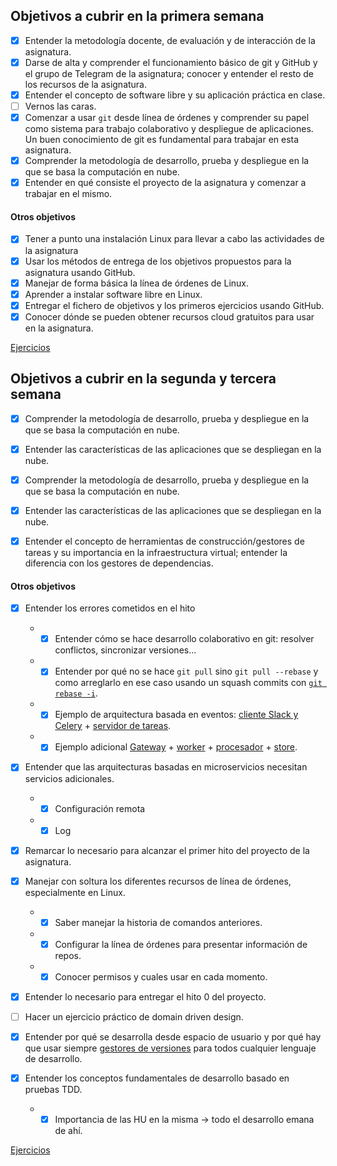 ## Objetivos a cubrir en la primera semana
- [x] Entender la metodología docente, de evaluación y de interacción de la asignatura.
- [x] Darse de alta y comprender el funcionamiento básico de git y GitHub y el grupo de Telegram de la asignatura; conocer y entender el resto de los recursos de la asignatura. 
- [x] Entender el concepto de software libre y su aplicación práctica en clase.
- [ ] Vernos las caras.
- [x] Comenzar a usar `git` desde línea de órdenes y comprender su papel como sistema para trabajo colaborativo y despliegue de aplicaciones. Un buen conocimiento de git es fundamental para trabajar en esta asignatura.
- [x] Comprender la metodología de desarrollo, prueba y despliegue en la que se basa la computación en nube.
- [x] Entender en qué consiste el proyecto de la asignatura y comenzar a trabajar en el mismo.

#### Otros objetivos
- [x] Tener a punto una instalación Linux para llevar a cabo las actividades de la asignatura
- [x] Usar los métodos de entrega de los objetivos propuestos para la asignatura usando GitHub. 
- [x] Manejar de forma básica la línea de órdenes de Linux.
- [x] Aprender a instalar software libre en Linux.
- [x] Entregar el fichero de objetivos y los primeros ejercicios usando GitHub.
- [x] Conocer dónde se pueden obtener recursos cloud gratuitos para usar
  en la asignatura. 

[Ejercicios](https://github.com/arturocs/autoevaluacion-CC/blob/master/Tema_1.md)



## Objetivos a cubrir en la segunda y tercera semana

- [x] Comprender la metodología de desarrollo, prueba y despliegue en la que se basa la computación en nube.

- [x] Entender las características de las aplicaciones que se despliegan en la nube.

- [x] Comprender la metodología de desarrollo, prueba y despliegue en la que se basa la computación en nube.

- [x] Entender las características de las aplicaciones que se despliegan en la nube.

- [x] Entender el concepto de herramientas de construcción/gestores de tareas y su importancia en la infraestructura virtual; entender la diferencia con los gestores de dependencias.

#### Otros objetivos

- [x] Entender los errores cometidos en el hito
  - - [x] Entender cómo se hace desarrollo colaborativo en git: resolver conflictos, sincronizar versiones...
  - - [x] Entender por qué no se hace `git pull` sino `git pull --rebase` y como arreglarlo en ese caso usando un squash commits con [`git rebase -i`](https://stackoverflow.com/questions/5189560/squash-my-last-x-commits-together-using-git).
  - - [x] Ejemplo de arquitectura basada en eventos: [cliente Slack y Celery](https://github.com/JJ/slack-bot-platzi/blob/master/cliente-con-celery.py) + [servidor de tareas](https://github.com/JJ/slack-bot-platzi/blob/master/PlatziTareas.py).
  - - [x] Ejemplo adicional [Gateway](https://github.com/JJ/microservices-broker/blob/master/github-server/server-with-bunny.rb) + [worker](https://github.com/JJ/microservices-broker/blob/master/github-server/worker.go) + [procesador](https://github.com/JJ/microservices-broker/blob/master/github-server/procesa.py) + [store](https://github.com/JJ/microservices-broker/blob/master/github-server/store.p6).

- [x] Entender que las arquitecturas basadas en microservicios necesitan servicios adicionales.
  - - [x] Configuración remota
  - - [x] Log

- [x] Remarcar lo necesario para alcanzar el primer hito del proyecto de la asignatura.

- [x] Manejar con soltura los diferentes recursos de línea de órdenes, especialmente en Linux.
  - - [x] Saber manejar la historia de comandos anteriores.
  - - [x] Configurar la línea de órdenes para presentar información de repos.
  - - [x] Conocer permisos y cuales usar en cada momento.

- [x] Entender lo necesario para entregar el hito 0 del proyecto.

- [ ] Hacer un ejercicio práctico de domain driven design.

- [x] Entender por qué se desarrolla desde espacio de usuario y por qué hay que usar siempre [gestores de versiones](http://jj.github.io/CC/documentos/temas/Desarrollo_basado_en_pruebas#entornos-virtuales-de-desarrollo) para todos cualquier lenguaje de desarrollo.

- [x] Entender los conceptos fundamentales de desarrollo basado en pruebas TDD.
  - - [x] Importancia de las HU en la misma → todo el desarrollo emana de ahí.

[Ejercicios](https://github.com/arturocs/autoevaluacion-CC/blob/master/Tema_2.md)

## 